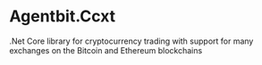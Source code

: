 # Agentbit.Ccxt
.Net Core library for cryptocurrency trading with support for many exchanges on the Bitcoin and Ethereum blockchains
